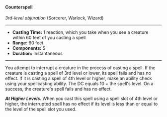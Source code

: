 #### Counterspell
*3rd-level abjuration* (Sorcerer, Warlock, Wizard)
___
- **Casting Time:** 1 reaction, which you take when you see a creature within 60 feet of you casting a spell
- **Range:** 60 feet
- **Components:** S
- **Duration:** Instantaneous
---
You attempt to interrupt a creature in the process of casting a spell. If the creature is casting a spell of 3rd level or lower, its spell fails and has no effect. If it is casting a spell of 4th level or higher, make an ability check using your spellcasting ability. The DC equals 10 + the spell's level. On a success, the creature's spell fails and has no effect.

***At Higher Levels.*** When you cast this spell using a spell slot of 4th level or higher, the interrupted spell has no effect if its level is less than or equal to the level of the spell slot you used.